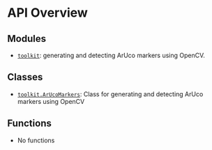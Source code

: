 <!-- markdownlint-disable -->

# API Overview

## Modules

- [`toolkit`](./toolkit.md#module-toolkit): generating and detecting ArUco markers using OpenCV. 

## Classes

- [`toolkit.ArUcoMarkers`](./toolkit.md#class-arucomarkers): Class for generating and detecting ArUco markers using OpenCV

## Functions

- No functions
